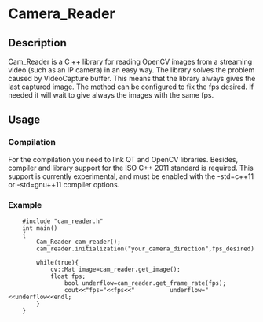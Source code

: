 # Camera_Reader

Description
-----------
Cam_Reader is a C ++ library for reading OpenCV images from a streaming video (such as an IP camera) in an easy way.
The library solves the problem caused by VideoCapture buffer. This means that the library always gives the last captured image.
The method can be configured to fix the fps desired. If needed it will wait to give always the images with the same fps.

Usage
-----------
### Compilation
For the compilation you need to link QT and OpenCV libraries. Besides, compiler and library support for the ISO C++ 2011 standard is required. This support is currently experimental, and must be enabled with the -std=c++11 or -std=gnu++11 compiler options.

### Example
```
	#include "cam_reader.h"
	int main()
	{
		Cam_Reader cam_reader();
		cam_reader.initialization("your_camera_direction",fps_desired)
		
		while(true){
			cv::Mat image=cam_reader.get_image();
			float fps;
        		bool underflow=cam_reader.get_frame_rate(fps);
        		cout<<"fps="<<fps<<"          underflow="<<underflow<<endl;
		}
	}
```
